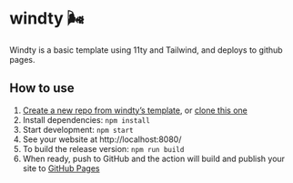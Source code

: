 # windty 🌬️

Windty is a basic template using 11ty and Tailwind, and deploys to github pages.

## How to use
1. [Create a new repo from windty’s template](https://github.com/distantcam/windty/generate), or [clone this one](https://docs.github.com/en/free-pro-team@latest/github/creating-cloning-and-archiving-repositories/cloning-a-repository)
2. Install dependencies: `npm install`
3. Start development: `npm start`
4. See your website at http://localhost:8080/
5. To build the release version: `npm run build`
6. When ready, push to GitHub and the action will build and publish your site to [GitHub Pages](https://docs.github.com/en/free-pro-team@latest/github/working-with-github-pages)
